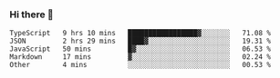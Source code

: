 ### Hi there 👋

<!--
**akosbalasko/akosbalasko** is a ✨ _special_ ✨ repository because its `README.md` (this file) appears on your GitHub profile.

Here are some ideas to get you started:

- 🔭 I’m currently working on ...
- 🌱 I’m currently learning ...
- 👯 I’m looking to collaborate on ...
- 🤔 I’m looking for help with ...
- 💬 Ask me about ...
- 📫 How to reach me: ...
- 😄 Pronouns: ...
- ⚡ Fun fact: ...
-->
<!--START_SECTION:waka-->
```text
TypeScript   9 hrs 10 mins   █████████████████▓░░░░░░░   71.08 % 
JSON         2 hrs 29 mins   ████▓░░░░░░░░░░░░░░░░░░░░   19.31 % 
JavaScript   50 mins         █▓░░░░░░░░░░░░░░░░░░░░░░░   06.53 % 
Markdown     17 mins         ▓░░░░░░░░░░░░░░░░░░░░░░░░   02.24 % 
Other        4 mins          ░░░░░░░░░░░░░░░░░░░░░░░░░   00.53 % 
```
<!--END_SECTION:waka-->

